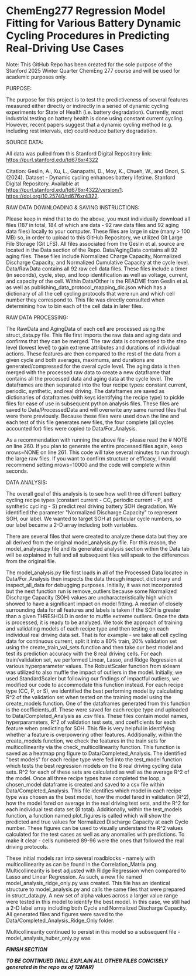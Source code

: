 # ChemEng277 Regression Model Fitting for Various Battery Dynamic Cycling Procedures in Predicting Real-Driving Use Cases

Note: This GitHub Repo has been created for the sole purpose of the Stanford 2025 Winter Quarter ChemEng 277 course and will be used for academic purposes only.

PURPOSE:

The purpose for this project is to test the predictiveness of several features measured either directly or indirectly in a seried of dynamic cycling experiments for State of Health (i.e. battery degradation). Currently, most industrial testing on battery health is done using constant current cycling. However, recent papers suggest that a dynamic cycling method (e.g. including rest intervals, etc) could reduce battery degradation. 

SOURCE DATA:

All data was pulled from this Stanford Digital Repository link:
https://purl.stanford.edu/td676xr4322

Citation: Geslin, A., Xu, L., Ganapathi, D., Moy, K., Chueh, W., and Onori, S. (2024). Dataset - Dynamic cycling enhances battery lifetime. Stanford Digital Repository. Available at https://purl.stanford.edu/td676xr4322/version/1. https://doi.org/10.25740/td676xr4322.

RAW DATA DOWNLOADING & SAVING INSTRUCTIONS:

Please keep in mind that to do the above, you must individually download all files (187 in total, 184 of which are data - 92 raw data files and 92 aging data files) locally to your computer. These files are large in size (many > 100 MB) so, in order to upload to this GitHub Repository, we utilized Git Large File Storage (Git LFS). All files associated from the Geslin et al. source are located in the Data section of the Repo. Data/AgingData contains all 92 aging files. These files include Normalized Charge Capacity, Normalized Discharge Capacity, and Normalized Cumulative Capacity at the cycle level. Data/RawData contains all 92 raw cell data files. These files include a timer (in seconds), cycle, step, and loop identification as well as voltage, current, and capacity of the cell. Within Data/Other is the README from Geslin et al. as well as publishing_data_protocol_mapping_dic.json which has a dictionary of all the cell cycling protocols that were run and which cell number they correspond to. This file was directly consulted when determining how to bin each of the cell data in later files.

RAW DATA PROCESSING:

The RawData and AgingData of each cell are processed using the struct_data.py file. This file first imports the raw data and aging data and confirms that they can be merged. The raw data is compressed to the step level (lowest level) to gain extreme attributes and durations of individual actions. These features are then compared to the rest of the data from a given cycle and both averages, maximums, and durations are generated/compressed for the overal cycle level. The aging data is then merged with the processed raw data to create a new dataframe that contains all the processed data and aging data at the cycle level. The dataframes are then separated into the four recipe types: constant current, periodic, synthetic, and real driving. The dataframes are saved as dictionaries of dataframes (with keys identifying the recipe type) to pickle files for ease of use in subsequent python analysis files. These files are saved to Data/ProcessedData and will overwrite any same named files that were there previously. Because these files were used down the line and each test of this file generates new files, the four complete (all cycles accounted for) files were copied to Data/For_Analysis. 

As a recommendation with running the above file - please read the # NOTE on line 260. If you plan to generate the entire processed files again, keep nrows=NONE on line 261. This code will take several minutes to run through the large raw files. If you want to confirm structure or efficacy, I would recommend setting nrows=10000 and the code will complete within seconds.

DATA ANALYSIS:

The overall goal of this analysis is to see how well three different battery cycling recipe types (constant current - CC, periodic current - P, and synthetic cycling - S) predict real driving battery SOH degradation. We identified the parameter "Normalized Discharge Capacity" to represent SOH, our label. We wanted to target SOH at particular cycle numbers, so our label became a 2-D array including both variables. 

There are several files that were created to analyze these data but they are all derived from the original model_analysis.py file. For this reason, the model_analysis.py file and its generated analysis section within the Data tab will be explained in full and all subsequent files will speak to the differences from the original file. 

The model_analysis.py file first loads in all of the Processed Data locatee in Data/For_Analysis then inspects the data through inspect_dictionary and inspect_all_data for debugging purposes. Initially, it was not incorporated but the next function run is remove_outliers because some Normalized Discharge Capacity (SOH) values are uncharacteristically high which showed to have a significant impact on model fitting. A median of closely surrounding data for all features and labels is taken if the SOH is greater than a given THRESHOLD in order to muffle extreme outliers. Once the data is processed, it is ready to be analyzed. We took the approach of training and validating models of each recipe type and then testing on each individual real driving data set. That is for example -  we take all cell cycling data for continuous current, split it into a 80% train, 20% validation set using the create_train_val_sets function and then take our best model and test its prediction accuracy with the 8 real driving cells. For each train/validation set, we performed Linear, Lasso, and Ridge Regression at various hyperparameter values. The RobustScaler function from sklearn was utilized to also muffle the impact of outliers in the model. Initially, we used StandardScaler but following our findings of impactful outliers, we modified our code to accommodate this function instead. For each recipe type (CC, P, or S), we identified the best performing model by calculating R^2 of the validation set when tested on the training model using the create_models function. One of the dataframes generated from this function is the coefficients_df. These were saved for each recipe type and uploaded to Data/Completed_Analysis as .csv files. These files contain model names, hyperparameters, R^2 of validation test sets, and coefficients for each feature when predicting for SOH. This file is very helpful in identifying whether a feature is overpowering other features. Additionally, within the create_models function, we check the features in the train sets for multicollinearity via the check_multicollinearity function. This function is saved as a heatmap png figure to Data/Completed_Analysis. The identified "best models" for each recipe type were fed into the test_model function which tests the best regression models on the 8 real driving cycling data sets. R^2 for each of these sets are calculated as well as the average R^2 of the model. Once all three recipe types have completed the loop, a chosen_model dataframe is created and saved to a csv file within Data/Completed_Analysis. This file identifies which model in each recipe type was chosen as the best model, how the model fared in validation (R^2), how the model fared on average in the real driving test sets, and the R^2 for each individual test data set (8 total). Additionally, within the test_models function, a function named plot_figures is called which will show the predicted and true values for Normalized Discharge Capacity at each Cycle number. These figures can be used to visually understand the R^2 values calculated for the test cases as well as any anomalies with predictions. To make it clear - cells numbered 89-96 were the ones that followed the real driving protocols.

These initial models ran into several roadblocks - namely with multicollinearity as can be found in the Correlation_Matrix.png. Multicollinearity is best adjusted with Ridge Regression when compared to Lasso and Linear Regression. As such, a new file named model_analysis_ridge_only.py was created. This file has an identical structure to model_analysis.py and calls the same files that were prepared in struct_data.py. A new set of alpha values across a larger value range were tested in this model to identify the best model. In this case, we still had a 2-D label array including both Cycle and Normalized Discharge Capacity. All generated files and figures were saved to the Data/Completed_Analysis_Ridge_Only folder.

Multicollinearity continued to persist in this model so a subsequent file - model_analysis_huber_only.py was 

***FINISH SECTION***


***TO BE CONTINUED (WILL EXPLAIN ALL OTHER FILES CONCISELY generated in the repo as of 12MAR)***

